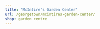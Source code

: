 ```yaml
---
title: "McIntire's Garden Center"
url: /georgetown/mcintires-garden-center/
shop: garden centre
---
```


